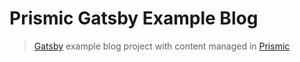 # Prismic Gatsby Example Blog

> [Gatsby](https://www.gatsbyjs.org/) example blog project with content managed in [Prismic](https://prismic.io)
